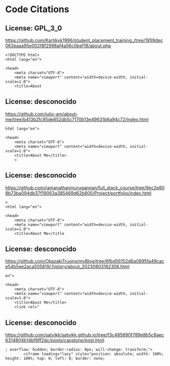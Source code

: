 # Code Citations

## License: GPL_3_0
https://github.com/Kartikvk1996/student_placement_training_/tree/1959dec063eaaa95e002f8f2998af4a56c0bef18/about.php

```
<!DOCTYPE html>
<html lang="en">

<head>
    <meta charset="UTF-8">
    <meta name="viewport" content="width=device-width, initial-scale=1.0">
    <title>About
```


## License: desconocido
https://github.com/julio-am/about-me/tree/b413b2fc95de852db5c7170b13e49631b6a94c72/index.html

```
html lang="en">

<head>
    <meta charset="UTF-8">
    <meta name="viewport" content="width=device-width, initial-scale=1.0">
    <title>About Me</title>
    <
```


## License: desconocido
https://github.com/ramanathanmurugappan/full_stack_course/tree/9ec2e808b73ba094db37f19063a385469d62b800/Project/portfolio/index.html

```
>
<html lang="en">

<head>
    <meta charset="UTF-8">
    <meta name="viewport" content="width=device-width, initial-scale=1.0">
    <title>About Me</title
```


## License: desconocido
https://github.com/OkazakiTruong/myBlog/tree/6fbd56152d6a0895fa49cace54b5ee2aca505819/.history/about_20230803162306.html

```
en">

<head>
    <meta charset="UTF-8">
    <meta name="viewport" content="width=device-width, initial-scale=1.0">
    <title>About Me</title>
    <link rel="
```


## License: desconocido
https://github.com/satvikk/satvikk.github.io/tree/f3c485890f789e8b5c8aec6314804b14bf6ff2dc/posts/capstone/post.html

```
; overflow: hidden; border-radius: 8px; will-change: transform;">
        <iframe loading="lazy" style="position: absolute; width: 100%; height: 100%; top: 0; left: 0; border: none;
```

